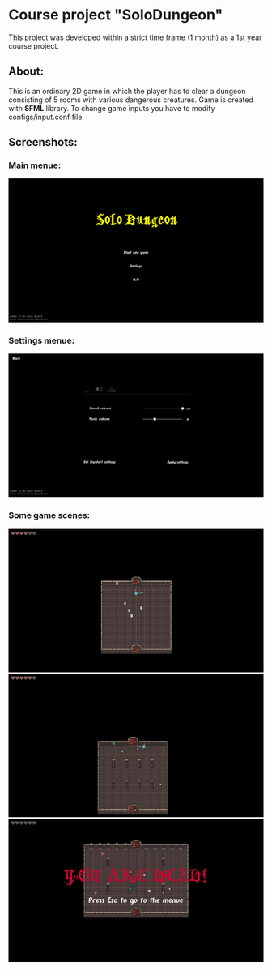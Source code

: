 # Course project "SoloDungeon"
This project was developed within a strict time frame (1 month) as a 1st year course project.

## About:
This is an ordinary 2D game in which the player has to clear a dungeon consisting of 5 rooms with various dangerous creatures.
Game is created with **SFML** library. To change game inputs you have to modify configs/input.conf file.

## Screenshots:

### Main menue:
![Main menue](/Screenshots/Screenshot_1.png?raw=true)

### Settings menue:
![Settings menue](/Screenshots/Screenshot_2.png?raw=true)

### Some game scenes:
![Settings menue](/Screenshots/Screenshot_3.png?raw=true)
![Settings menue](/Screenshots/Screenshot_4.png?raw=true)
![Settings menue](/Screenshots/Screenshot_6.png?raw=true)
